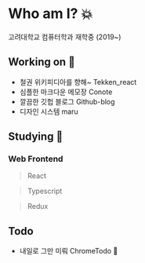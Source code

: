 # Who am I? :boom:

고려대학교 컴퓨터학과 재학중 (2019~)

## Working on :milky_way:

* 철권 위키피디아를 향해~ Tekken_react
* 심플한 마크다운 메모장 Conote
* 깔끔한 깃헙 블로그 Github-blog
* 디자인 시스템 maru

## Studying :hibiscus:

### Web Frontend

>React 

>Typescript 

>Redux



## Todo

* 내일로 그만 미뤄 ChromeTodo :full_moon_with_face:
